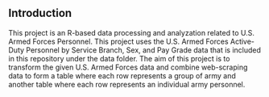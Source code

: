 ## Introduction
This project is an R-based data processing and analyzation related to U.S. Armed Forces Personnel. This project uses the U.S. Armed Forces Active-Duty Personnel by Service Branch, Sex, and Pay Grade data that is included in this repository under the data folder. The aim of this project is to transform the given U.S. Armed Forces data and combine web-scraping data to form a table where each row represents a group of army and another table where each row represents an individual army personnel.

